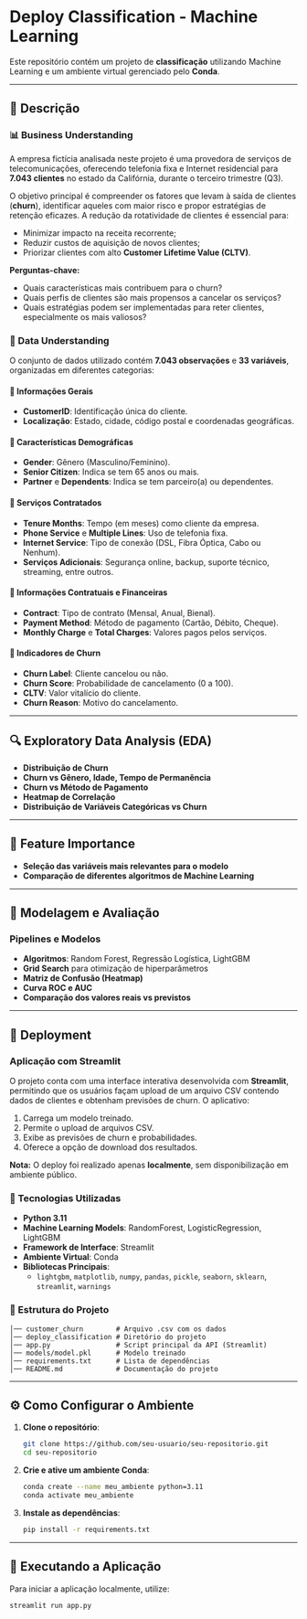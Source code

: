 # Deploy Classification - Machine Learning

Este repositório contém um projeto de **classificação** utilizando Machine Learning e um ambiente virtual gerenciado pelo **Conda**.

---

## 📌 Descrição

### 📊 Business Understanding
A empresa fictícia analisada neste projeto é uma provedora de serviços de telecomunicações, oferecendo telefonia fixa e Internet residencial para **7.043 clientes** no estado da Califórnia, durante o terceiro trimestre (Q3).

O objetivo principal é compreender os fatores que levam à saída de clientes (**churn**), identificar aqueles com maior risco e propor estratégias de retenção eficazes. A redução da rotatividade de clientes é essencial para:
- Minimizar impacto na receita recorrente;
- Reduzir custos de aquisição de novos clientes;
- Priorizar clientes com alto **Customer Lifetime Value (CLTV)**.

**Perguntas-chave:**
- Quais características mais contribuem para o churn?
- Quais perfis de clientes são mais propensos a cancelar os serviços?
- Quais estratégias podem ser implementadas para reter clientes, especialmente os mais valiosos?

### 📁 Data Understanding
O conjunto de dados utilizado contém **7.043 observações** e **33 variáveis**, organizadas em diferentes categorias:

#### 🔹 Informações Gerais
- **CustomerID**: Identificação única do cliente.
- **Localização**: Estado, cidade, código postal e coordenadas geográficas.

#### 🔹 Características Demográficas
- **Gender**: Gênero (Masculino/Feminino).
- **Senior Citizen**: Indica se tem 65 anos ou mais.
- **Partner** e **Dependents**: Indica se tem parceiro(a) ou dependentes.

#### 🔹 Serviços Contratados
- **Tenure Months**: Tempo (em meses) como cliente da empresa.
- **Phone Service** e **Multiple Lines**: Uso de telefonia fixa.
- **Internet Service**: Tipo de conexão (DSL, Fibra Óptica, Cabo ou Nenhum).
- **Serviços Adicionais**: Segurança online, backup, suporte técnico, streaming, entre outros.

#### 🔹 Informações Contratuais e Financeiras
- **Contract**: Tipo de contrato (Mensal, Anual, Bienal).
- **Payment Method**: Método de pagamento (Cartão, Débito, Cheque).
- **Monthly Charge** e **Total Charges**: Valores pagos pelos serviços.

#### 🔹 Indicadores de Churn
- **Churn Label**: Cliente cancelou ou não.
- **Churn Score**: Probabilidade de cancelamento (0 a 100).
- **CLTV**: Valor vitalício do cliente.
- **Churn Reason**: Motivo do cancelamento.

---

## 🔍 Exploratory Data Analysis (EDA)

- **Distribuição de Churn**
- **Churn vs Gênero, Idade, Tempo de Permanência**
- **Churn vs Método de Pagamento**
- **Heatmap de Correlação**
- **Distribuição de Variáveis Categóricas vs Churn**

---

## 🔬 Feature Importance

- **Seleção das variáveis mais relevantes para o modelo**
- **Comparação de diferentes algoritmos de Machine Learning**

---

## 🤖 Modelagem e Avaliação

### **Pipelines e Modelos**
- **Algoritmos**: Random Forest, Regressão Logística, LightGBM
- **Grid Search** para otimização de hiperparâmetros
- **Matriz de Confusão (Heatmap)**
- **Curva ROC e AUC**
- **Comparação dos valores reais vs previstos**

---

## 🚀 Deployment

### Aplicação com Streamlit

O projeto conta com uma interface interativa desenvolvida com **Streamlit**, permitindo que os usuários façam upload de um arquivo CSV contendo dados de clientes e obtenham previsões de churn. O aplicativo:

1. Carrega um modelo treinado.
2. Permite o upload de arquivos CSV.
3. Exibe as previsões de churn e probabilidades.
4. Oferece a opção de download dos resultados.

**Nota:** O deploy foi realizado apenas **localmente**, sem disponibilização em ambiente público.

### 📌 Tecnologias Utilizadas

- **Python 3.11**
- **Machine Learning Models**: RandomForest, LogisticRegression, LightGBM
- **Framework de Interface**: Streamlit
- **Ambiente Virtual**: Conda
- **Bibliotecas Principais**:
  - `lightgbm`, `matplotlib`, `numpy`, `pandas`, `pickle`, `seaborn`, `sklearn`, `streamlit`, `warnings`

### 📂 Estrutura do Projeto
```
│── customer_churn        # Arquivo .csv com os dados
│── deploy_classification # Diretório do projeto
│── app.py                # Script principal da API (Streamlit)
│── models/model.pkl      # Modelo treinado
│── requirements.txt      # Lista de dependências
│── README.md             # Documentação do projeto
```

---

## ⚙️ Como Configurar o Ambiente

1. **Clone o repositório**:
   ```bash
   git clone https://github.com/seu-usuario/seu-repositorio.git
   cd seu-repositorio
   ```

2. **Crie e ative um ambiente Conda**:
   ```bash
   conda create --name meu_ambiente python=3.11
   conda activate meu_ambiente
   ```

3. **Instale as dependências**:
   ```bash
   pip install -r requirements.txt
   ```

---

## 🎯 Executando a Aplicação

Para iniciar a aplicação localmente, utilize:
```bash
streamlit run app.py
```

